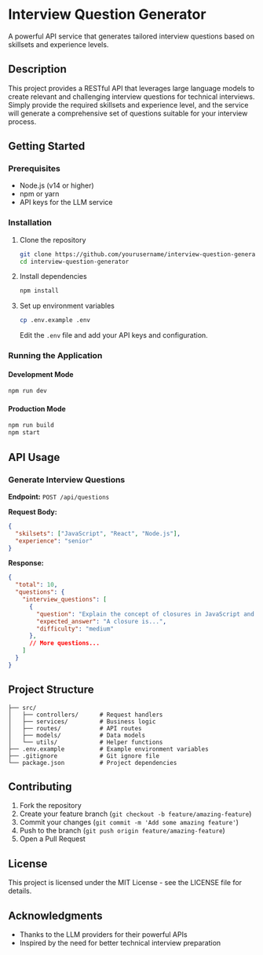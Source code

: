 # Interview Question Generator

A powerful API service that generates tailored interview questions based on skillsets and experience levels.

## Description

This project provides a RESTful API that leverages large language models to create relevant and challenging interview questions for technical interviews. Simply provide the required skillsets and experience level, and the service will generate a comprehensive set of questions suitable for your interview process.

## Getting Started

### Prerequisites

- Node.js (v14 or higher)
- npm or yarn
- API keys for the LLM service

### Installation

1. Clone the repository
   ```bash
   git clone https://github.com/yourusername/interview-question-generator.git
   cd interview-question-generator
   ```

2. Install dependencies
   ```bash
   npm install
   ```

3. Set up environment variables
   ```bash
   cp .env.example .env
   ```
   Edit the `.env` file and add your API keys and configuration.

### Running the Application

#### Development Mode
```bash
npm run dev
```

#### Production Mode
```bash
npm run build
npm start
```

## API Usage

### Generate Interview Questions

**Endpoint:** `POST /api/questions`

**Request Body:**
```json
{
  "skilsets": ["JavaScript", "React", "Node.js"],
  "experience": "senior"
}
```

**Response:**
```json
{
  "total": 10,
  "questions": {
    "interview_questions": [
      {
        "question": "Explain the concept of closures in JavaScript and provide a practical example.",
        "expected_answer": "A closure is...",
        "difficulty": "medium"
      },
      // More questions...
    ]
  }
}
```

## Project Structure

```
├── src/
│   ├── controllers/      # Request handlers
│   ├── services/         # Business logic
│   ├── routes/           # API routes
│   ├── models/           # Data models
│   └── utils/            # Helper functions
├── .env.example          # Example environment variables
├── .gitignore            # Git ignore file
└── package.json          # Project dependencies
```

## Contributing

1. Fork the repository
2. Create your feature branch (`git checkout -b feature/amazing-feature`)
3. Commit your changes (`git commit -m 'Add some amazing feature'`)
4. Push to the branch (`git push origin feature/amazing-feature`)
5. Open a Pull Request

## License

This project is licensed under the MIT License - see the LICENSE file for details.

## Acknowledgments

- Thanks to the LLM providers for their powerful APIs
- Inspired by the need for better technical interview preparation


